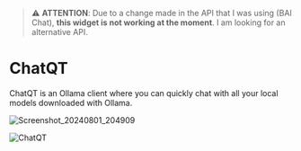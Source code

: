 > ⚠️ **ATTENTION**: Due to a change made in the API that I was using (BAI Chat), **this widget is not working at the moment**. I am looking for an alternative API.

# ChatQT
ChatQT is an Ollama client where you can quickly chat with all your local models downloaded with Ollama.

![Screenshot_20240801_204909](https://github.com/user-attachments/assets/ad1d04b2-480e-46d4-b27e-25fc8fca594b)

![ChatQT](https://github.com/user-attachments/assets/5c1d6b57-da20-4f1e-b325-ef52363f2366)
